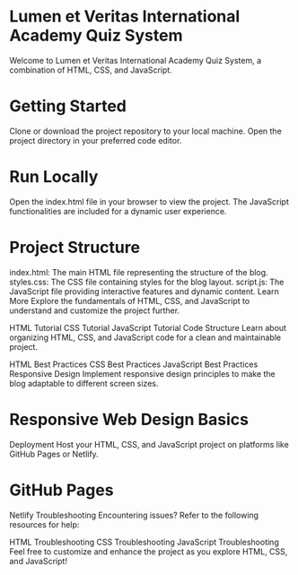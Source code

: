 # Lumen et Veritas International Academy Quiz System

Welcome to Lumen et Veritas International Academy Quiz System, a combination of HTML, CSS, and JavaScript.

# Getting Started
Clone or download the project repository to your local machine. Open the project directory in your preferred code editor.

# Run Locally
Open the index.html file in your browser to view the project. The JavaScript functionalities are included for a dynamic user experience.

# Project Structure
index.html: The main HTML file representing the structure of the blog.
styles.css: The CSS file containing styles for the blog layout.
script.js: The JavaScript file providing interactive features and dynamic content.
Learn More
Explore the fundamentals of HTML, CSS, and JavaScript to understand and customize the project further.

HTML Tutorial
CSS Tutorial
JavaScript Tutorial
Code Structure
Learn about organizing HTML, CSS, and JavaScript code for a clean and maintainable project.

HTML Best Practices
CSS Best Practices
JavaScript Best Practices
Responsive Design
Implement responsive design principles to make the blog adaptable to different screen sizes.

# Responsive Web Design Basics
Deployment
Host your HTML, CSS, and JavaScript project on platforms like GitHub Pages or Netlify.

# GitHub Pages
Netlify
Troubleshooting
Encountering issues? Refer to the following resources for help:

HTML Troubleshooting
CSS Troubleshooting
JavaScript Troubleshooting
Feel free to customize and enhance the project as you explore HTML, CSS, and JavaScript!
